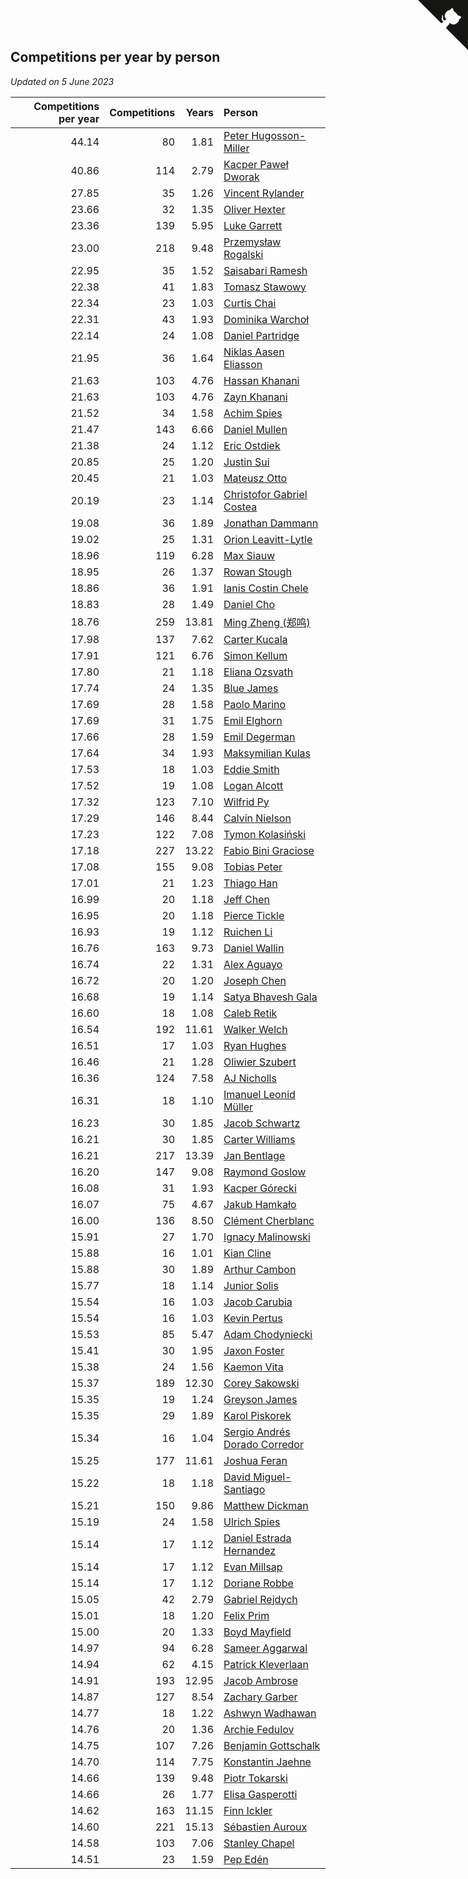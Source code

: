 ## Competitions per year by person

*Updated on  5 June 2023*

| Competitions per year | Competitions | Years | Person |
| ---: | ---: | ---: | :--- |
| 44.14 | 80 | 1.81 | [Peter Hugosson-Miller](https://www.worldcubeassociation.org/persons/2021HUGO01) |
| 40.86 | 114 | 2.79 | [Kacper Paweł Dworak](https://www.worldcubeassociation.org/persons/2020DWOR01) |
| 27.85 | 35 | 1.26 | [Vincent Rylander](https://www.worldcubeassociation.org/persons/2022RYLA01) |
| 23.66 | 32 | 1.35 | [Oliver Hexter](https://www.worldcubeassociation.org/persons/2022HEXT01) |
| 23.36 | 139 | 5.95 | [Luke Garrett](https://www.worldcubeassociation.org/persons/2017GARR05) |
| 23.00 | 218 | 9.48 | [Przemysław Rogalski](https://www.worldcubeassociation.org/persons/2013ROGA02) |
| 22.95 | 35 | 1.52 | [Saisabari Ramesh](https://www.worldcubeassociation.org/persons/2021RAME01) |
| 22.38 | 41 | 1.83 | [Tomasz Stawowy](https://www.worldcubeassociation.org/persons/2021STAW01) |
| 22.34 | 23 | 1.03 | [Curtis Chai](https://www.worldcubeassociation.org/persons/2022CHAI02) |
| 22.31 | 43 | 1.93 | [Dominika Warchoł](https://www.worldcubeassociation.org/persons/2021WARC01) |
| 22.14 | 24 | 1.08 | [Daniel Partridge](https://www.worldcubeassociation.org/persons/2022PART02) |
| 21.95 | 36 | 1.64 | [Niklas Aasen Eliasson](https://www.worldcubeassociation.org/persons/2021ELIA01) |
| 21.63 | 103 | 4.76 | [Hassan Khanani](https://www.worldcubeassociation.org/persons/2018KHAN26) |
| 21.63 | 103 | 4.76 | [Zayn Khanani](https://www.worldcubeassociation.org/persons/2018KHAN28) |
| 21.52 | 34 | 1.58 | [Achim Spies](https://www.worldcubeassociation.org/persons/2021SPIE01) |
| 21.47 | 143 | 6.66 | [Daniel Mullen](https://www.worldcubeassociation.org/persons/2016MULL04) |
| 21.38 | 24 | 1.12 | [Eric Ostdiek](https://www.worldcubeassociation.org/persons/2022OSTD01) |
| 20.85 | 25 | 1.20 | [Justin Sui](https://www.worldcubeassociation.org/persons/2022SUIJ01) |
| 20.45 | 21 | 1.03 | [Mateusz Otto](https://www.worldcubeassociation.org/persons/2022OTTO01) |
| 20.19 | 23 | 1.14 | [Christofor Gabriel Costea](https://www.worldcubeassociation.org/persons/2022COST03) |
| 19.08 | 36 | 1.89 | [Jonathan Dammann](https://www.worldcubeassociation.org/persons/2021DAMM01) |
| 19.02 | 25 | 1.31 | [Orion Leavitt-Lytle](https://www.worldcubeassociation.org/persons/2022LEAV01) |
| 18.96 | 119 | 6.28 | [Max Siauw](https://www.worldcubeassociation.org/persons/2017SIAU02) |
| 18.95 | 26 | 1.37 | [Rowan Stough](https://www.worldcubeassociation.org/persons/2022STOU01) |
| 18.86 | 36 | 1.91 | [Ianis Costin Chele](https://www.worldcubeassociation.org/persons/2021CHEL01) |
| 18.83 | 28 | 1.49 | [Daniel Cho](https://www.worldcubeassociation.org/persons/2021CHOD01) |
| 18.76 | 259 | 13.81 | [Ming Zheng (郑鸣)](https://www.worldcubeassociation.org/persons/2009ZHEN11) |
| 17.98 | 137 | 7.62 | [Carter Kucala](https://www.worldcubeassociation.org/persons/2015KUCA01) |
| 17.91 | 121 | 6.76 | [Simon Kellum](https://www.worldcubeassociation.org/persons/2016KELL12) |
| 17.80 | 21 | 1.18 | [Eliana Ozsvath](https://www.worldcubeassociation.org/persons/2022OZSV01) |
| 17.74 | 24 | 1.35 | [Blue James](https://www.worldcubeassociation.org/persons/2022JAME01) |
| 17.69 | 28 | 1.58 | [Paolo Marino](https://www.worldcubeassociation.org/persons/2021MARI04) |
| 17.69 | 31 | 1.75 | [Emil Elghorn](https://www.worldcubeassociation.org/persons/2021ELGH01) |
| 17.66 | 28 | 1.59 | [Emil Degerman](https://www.worldcubeassociation.org/persons/2021DEGE01) |
| 17.64 | 34 | 1.93 | [Maksymilian Kulas](https://www.worldcubeassociation.org/persons/2021KULA02) |
| 17.53 | 18 | 1.03 | [Eddie Smith](https://www.worldcubeassociation.org/persons/2022SMIT20) |
| 17.52 | 19 | 1.08 | [Logan Alcott](https://www.worldcubeassociation.org/persons/2022ALCO02) |
| 17.32 | 123 | 7.10 | [Wilfrid Py](https://www.worldcubeassociation.org/persons/2016PYWI01) |
| 17.29 | 146 | 8.44 | [Calvin Nielson](https://www.worldcubeassociation.org/persons/2014NIEL03) |
| 17.23 | 122 | 7.08 | [Tymon Kolasiński](https://www.worldcubeassociation.org/persons/2016KOLA02) |
| 17.18 | 227 | 13.22 | [Fabio Bini Graciose](https://www.worldcubeassociation.org/persons/2010GRAC02) |
| 17.08 | 155 | 9.08 | [Tobias Peter](https://www.worldcubeassociation.org/persons/2014PETE03) |
| 17.01 | 21 | 1.23 | [Thiago Han](https://www.worldcubeassociation.org/persons/2022HANT01) |
| 16.99 | 20 | 1.18 | [Jeff Chen](https://www.worldcubeassociation.org/persons/2022CHEN19) |
| 16.95 | 20 | 1.18 | [Pierce Tickle](https://www.worldcubeassociation.org/persons/2022TICK01) |
| 16.93 | 19 | 1.12 | [Ruichen Li](https://www.worldcubeassociation.org/persons/2022LIRU02) |
| 16.76 | 163 | 9.73 | [Daniel Wallin](https://www.worldcubeassociation.org/persons/2013WALL03) |
| 16.74 | 22 | 1.31 | [Alex Aguayo](https://www.worldcubeassociation.org/persons/2022AGUA01) |
| 16.72 | 20 | 1.20 | [Joseph Chen](https://www.worldcubeassociation.org/persons/2022CHEN16) |
| 16.68 | 19 | 1.14 | [Satya Bhavesh Gala](https://www.worldcubeassociation.org/persons/2022GALA03) |
| 16.60 | 18 | 1.08 | [Caleb Retik](https://www.worldcubeassociation.org/persons/2022RETI01) |
| 16.54 | 192 | 11.61 | [Walker Welch](https://www.worldcubeassociation.org/persons/2011WELC01) |
| 16.51 | 17 | 1.03 | [Ryan Hughes](https://www.worldcubeassociation.org/persons/2022HUGH04) |
| 16.46 | 21 | 1.28 | [Oliwier Szubert](https://www.worldcubeassociation.org/persons/2022SZUB01) |
| 16.36 | 124 | 7.58 | [AJ Nicholls](https://www.worldcubeassociation.org/persons/2015NICH04) |
| 16.31 | 18 | 1.10 | [Imanuel Leonid Müller](https://www.worldcubeassociation.org/persons/2022MULL02) |
| 16.23 | 30 | 1.85 | [Jacob Schwartz](https://www.worldcubeassociation.org/persons/2021SCHW01) |
| 16.21 | 30 | 1.85 | [Carter Williams](https://www.worldcubeassociation.org/persons/2021WILL06) |
| 16.21 | 217 | 13.39 | [Jan Bentlage](https://www.worldcubeassociation.org/persons/2010BENT01) |
| 16.20 | 147 | 9.08 | [Raymond Goslow](https://www.worldcubeassociation.org/persons/2014GOSL01) |
| 16.08 | 31 | 1.93 | [Kacper Górecki](https://www.worldcubeassociation.org/persons/2021GORE01) |
| 16.07 | 75 | 4.67 | [Jakub Hamkało](https://www.worldcubeassociation.org/persons/2018HAMK01) |
| 16.00 | 136 | 8.50 | [Clément Cherblanc](https://www.worldcubeassociation.org/persons/2014CHER05) |
| 15.91 | 27 | 1.70 | [Ignacy Malinowski](https://www.worldcubeassociation.org/persons/2021MALI02) |
| 15.88 | 16 | 1.01 | [Kian Cline](https://www.worldcubeassociation.org/persons/2022CLIN01) |
| 15.88 | 30 | 1.89 | [Arthur Cambon](https://www.worldcubeassociation.org/persons/2021CAMB01) |
| 15.77 | 18 | 1.14 | [Junior Solis](https://www.worldcubeassociation.org/persons/2022SOLI03) |
| 15.54 | 16 | 1.03 | [Jacob Carubia](https://www.worldcubeassociation.org/persons/2022CARU02) |
| 15.54 | 16 | 1.03 | [Kevin Pertus](https://www.worldcubeassociation.org/persons/2022PERT01) |
| 15.53 | 85 | 5.47 | [Adam Chodyniecki](https://www.worldcubeassociation.org/persons/2017CHOD02) |
| 15.41 | 30 | 1.95 | [Jaxon Foster](https://www.worldcubeassociation.org/persons/2021FOST01) |
| 15.38 | 24 | 1.56 | [Kaemon Vita](https://www.worldcubeassociation.org/persons/2021VITA01) |
| 15.37 | 189 | 12.30 | [Corey Sakowski](https://www.worldcubeassociation.org/persons/2011SAKO01) |
| 15.35 | 19 | 1.24 | [Greyson James](https://www.worldcubeassociation.org/persons/2022JAME02) |
| 15.35 | 29 | 1.89 | [Karol Piskorek](https://www.worldcubeassociation.org/persons/2021PISK01) |
| 15.34 | 16 | 1.04 | [Sergio Andrés Dorado Corredor](https://www.worldcubeassociation.org/persons/2022CORR05) |
| 15.25 | 177 | 11.61 | [Joshua Feran](https://www.worldcubeassociation.org/persons/2011FERA01) |
| 15.22 | 18 | 1.18 | [David Miguel-Santiago](https://www.worldcubeassociation.org/persons/2022MIGU02) |
| 15.21 | 150 | 9.86 | [Matthew Dickman](https://www.worldcubeassociation.org/persons/2013DICK01) |
| 15.19 | 24 | 1.58 | [Ulrich Spies](https://www.worldcubeassociation.org/persons/2021SPIE02) |
| 15.14 | 17 | 1.12 | [Daniel Estrada Hernandez](https://www.worldcubeassociation.org/persons/2022HERN07) |
| 15.14 | 17 | 1.12 | [Evan Millsap](https://www.worldcubeassociation.org/persons/2022MILL05) |
| 15.14 | 17 | 1.12 | [Doriane Robbe](https://www.worldcubeassociation.org/persons/2022ROBB03) |
| 15.05 | 42 | 2.79 | [Gabriel Rejdych](https://www.worldcubeassociation.org/persons/2020REJD01) |
| 15.01 | 18 | 1.20 | [Felix Prim](https://www.worldcubeassociation.org/persons/2022PRIM01) |
| 15.00 | 20 | 1.33 | [Boyd Mayfield](https://www.worldcubeassociation.org/persons/2022MAYF01) |
| 14.97 | 94 | 6.28 | [Sameer Aggarwal](https://www.worldcubeassociation.org/persons/2017AGGA01) |
| 14.94 | 62 | 4.15 | [Patrick Kleverlaan](https://www.worldcubeassociation.org/persons/2019KLEV01) |
| 14.91 | 193 | 12.95 | [Jacob Ambrose](https://www.worldcubeassociation.org/persons/2010AMBR01) |
| 14.87 | 127 | 8.54 | [Zachary Garber](https://www.worldcubeassociation.org/persons/2014GARB01) |
| 14.77 | 18 | 1.22 | [Ashwyn Wadhawan](https://www.worldcubeassociation.org/persons/2022WADH02) |
| 14.76 | 20 | 1.36 | [Archie Fedulov](https://www.worldcubeassociation.org/persons/2022FEDU01) |
| 14.75 | 107 | 7.26 | [Benjamin Gottschalk](https://www.worldcubeassociation.org/persons/2016GOTT01) |
| 14.70 | 114 | 7.75 | [Konstantin Jaehne](https://www.worldcubeassociation.org/persons/2015JAEH01) |
| 14.66 | 139 | 9.48 | [Piotr Tokarski](https://www.worldcubeassociation.org/persons/2013TOKA01) |
| 14.66 | 26 | 1.77 | [Elisa Gasperotti](https://www.worldcubeassociation.org/persons/2021GASP01) |
| 14.62 | 163 | 11.15 | [Finn Ickler](https://www.worldcubeassociation.org/persons/2012ICKL01) |
| 14.60 | 221 | 15.13 | [Sébastien Auroux](https://www.worldcubeassociation.org/persons/2008AURO01) |
| 14.58 | 103 | 7.06 | [Stanley Chapel](https://www.worldcubeassociation.org/persons/2016CHAP04) |
| 14.51 | 23 | 1.59 | [Pep Edén](https://www.worldcubeassociation.org/persons/2021EDEN01) |


<a href="https://github.com/jonatanklosko/wca_statistics" class="github-corner" aria-label="View source on Github"><svg width="80" height="80" viewBox="0 0 250 250" style="fill:#151513; color:#fff; position: absolute; top: 0; border: 0; right: 0;" aria-hidden="true"><path d="M0,0 L115,115 L130,115 L142,142 L250,250 L250,0 Z"></path><path d="M128.3,109.0 C113.8,99.7 119.0,89.6 119.0,89.6 C122.0,82.7 120.5,78.6 120.5,78.6 C119.2,72.0 123.4,76.3 123.4,76.3 C127.3,80.9 125.5,87.3 125.5,87.3 C122.9,97.6 130.6,101.9 134.4,103.2" fill="currentColor" style="transform-origin: 130px 106px;" class="octo-arm"></path><path d="M115.0,115.0 C114.9,115.1 118.7,116.5 119.8,115.4 L133.7,101.6 C136.9,99.2 139.9,98.4 142.2,98.6 C133.8,88.0 127.5,74.4 143.8,58.0 C148.5,53.4 154.0,51.2 159.7,51.0 C160.3,49.4 163.2,43.6 171.4,40.1 C171.4,40.1 176.1,42.5 178.8,56.2 C183.1,58.6 187.2,61.8 190.9,65.4 C194.5,69.0 197.7,73.2 200.1,77.6 C213.8,80.2 216.3,84.9 216.3,84.9 C212.7,93.1 206.9,96.0 205.4,96.6 C205.1,102.4 203.0,107.8 198.3,112.5 C181.9,128.9 168.3,122.5 157.7,114.1 C157.9,116.9 156.7,120.9 152.7,124.9 L141.0,136.5 C139.8,137.7 141.6,141.9 141.8,141.8 Z" fill="currentColor" class="octo-body"></path></svg></a><style>.github-corner:hover .octo-arm{animation:octocat-wave 560ms ease-in-out}@keyframes octocat-wave{0%,100%{transform:rotate(0)}20%,60%{transform:rotate(-25deg)}40%,80%{transform:rotate(10deg)}}@media (max-width:500px){.github-corner:hover .octo-arm{animation:none}.github-corner .octo-arm{animation:octocat-wave 560ms ease-in-out}}</style>
